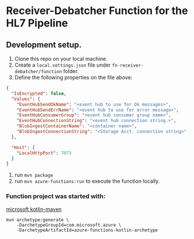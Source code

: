 
# Receiver-Debatcher Function for the HL7 Pipeline

## Development setup.

1. Clone this repo on your local machine.
1. Create a <code>local.settings.json</code> file under <code>fn-receiver-debatcher/function</code> folder. 
1. Define the following properties on the file above:
```json
{
  "IsEncrypted": false,
  "Values": {
    "EventHubSendOkName": "<event hub to use for Ok messages>",
    "EventHubSendErrName": "<event hub to use for error message>",
    "EventHubConsumerGroup": "<event hub consumer group name>",
    "EventHubConnectionString": "<event hub connection string.>",
    "BlobIngestContainerName": "<container name>",
    "BlobIngestConnectionString": "<Storage Acct. connection string>"
  },

  "Host": {
    "LocalHttpPort": 7073
  }
}
```

1. run <code>mvn package</code>
1. run <code>mvn azure-functions:run</code> to execute the function locally.

### Function project was started with:

[microsoft kotlin-maven](https://docs.microsoft.com/en-us/azure/azure-functions/functions-create-first-kotlin-maven?tabs=bash )

```
mvn archetype:generate \
    -DarchetypeGroupId=com.microsoft.azure \
    -DarchetypeArtifactId=azure-functions-kotlin-archetype
```
